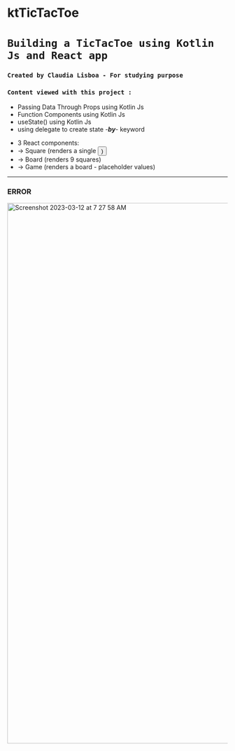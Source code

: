 # ktTicTacToe
# `Building a TicTacToe using Kotlin Js and React app`

### `Created by Claudia Lisboa - For studying purpose` 

### `Content viewed with this project :`

- Passing Data Through Props using Kotlin Js
- Function Components  using Kotlin Js
- useState() using Kotlin Js
- using delegate to create state -***by***- keyword 

* 3 React components:
* -> Square (renders a single <button>)
* -> Board (renders 9 squares)
* -> Game (renders a board - placeholder values)



 -----------------------
 
 ###  ERROR
 <img width="1237" alt="Screenshot 2023-03-12 at 7 27 58 AM" src="https://user-images.githubusercontent.com/21189063/224542316-adfbdd24-41b2-42f6-94ac-9e33b6c82281.png">

 